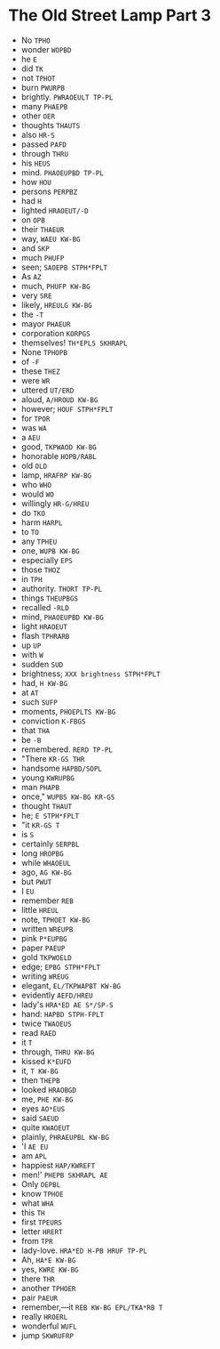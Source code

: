 # The Old Street Lamp Part 3

* No `TPHO`
* wonder `WOPBD`
* he `E`
* did `TK`
* not `TPHOT`
* burn `PWURPB`
* brightly. `PWRAOEULT TP-PL`
* many `PHAEPB`
* other `OER`
* thoughts `THAUTS`
* also `HR-S`
* passed `PAFD`
* through `THRU`
* his `HEUS`
* mind. `PHAOEUPBD TP-PL`
* how `HOU`
* persons `PERPBZ`
* had `H`
* lighted `HRAOEUT/-D`
* on `OPB`
* their `THAEUR`
* way, `WAEU KW-BG`
* and `SKP`
* much `PHUFP`
* seen; `SAOEPB STPH*FPLT`
* As `AZ`
* much, `PHUFP KW-BG`
* very `SRE`
* likely, `HREULG KW-BG`
* the `-T`
* mayor `PHAEUR`
* corporation `KORPGS`
* themselves! `TH*EPLS SKHRAPL`
* None `TPHOPB`
* of `-F`
* these `THEZ`
* were `WR`
* uttered `UT/ERD`
* aloud, `A/HROUD KW-BG`
* however; `HOUF STPH*FPLT`
* for `TPOR`
* was `WA`
* a `AEU`
* good, `TKPWAOD KW-BG`
* honorable `HOPB/RABL`
* old `OLD`
* lamp, `HRAFRP KW-BG`
* who `WHO`
* would `WO`
* willingly `HR-G/HREU`
* do `TKO`
* harm `HARPL`
* to `TO`
* any `TPHEU`
* one, `WUPB KW-BG`
* especially `EPS`
* those `THOZ`
* in `TPH`
* authority. `THORT TP-PL`
* things `THEUPBGS`
* recalled `-RLD`
* mind, `PHAOEUPBD KW-BG`
* light `HRAOEUT`
* flash `TPHRARB`
* up `UP`
* with `W`
* sudden `SUD`
* brightness; `XXX brightness STPH*FPLT`
* had, `H KW-BG`
* at `AT`
* such `SUFP`
* moments, `PHOEPLTS KW-BG`
* conviction `K-FBGS`
* that `THA`
* be `-B`
* remembered. `RERD TP-PL`
* "There `KR-GS THR`
* handsome `HAPBD/SOPL`
* young `KWRUPBG`
* man `PHAPB`
* once," `WUPBS KW-BG KR-GS`
* thought `THAUT`
* he; `E STPH*FPLT`
* "it `KR-GS T`
* is `S`
* certainly `SERPBL`
* long `HROPBG`
* while `WHAOEUL`
* ago, `AG KW-BG`
* but `PWUT`
* I `EU`
* remember `REB`
* little `HREUL`
* note, `TPHOET KW-BG`
* written `WREUPB`
* pink `P*EUPBG`
* paper `PAEUP`
* gold `TKPWOELD`
* edge; `EPBG STPH*FPLT`
* writing `WREUG`
* elegant, `EL/TKPWAPBT KW-BG`
* evidently `AEFD/HREU`
* lady's `HRA*ED AE S*/SP-S`
* hand: `HAPBD STPH-FPLT`
* twice `TWAOEUS`
* read `RAED`
* it `T`
* through, `THRU KW-BG`
* kissed `K*EUFD`
* it, `T KW-BG`
* then `THEPB`
* looked `HRAOBGD`
* me, `PHE KW-BG`
* eyes `AO*EUS`
* said `SAEUD`
* quite `KWAOEUT`
* plainly, `PHRAEUPBL KW-BG`
* 'I `AE EU`
* am `APL`
* happiest `HAP/KWREFT`
* men!' `PHEPB SKHRAPL AE`
* Only `OEPBL`
* know `TPHOE`
* what `WHA`
* this `TH`
* first `TPEURS`
* letter `HRERT`
* from `TPR`
* lady-love. `HRA*ED H-PB HRUF TP-PL`
* Ah, `HA*E KW-BG`
* yes, `KWRE KW-BG`
* there `THR`
* another `TPHOER`
* pair `PAEUR`
* remember,—it `REB KW-BG EPL/TKA*RB T`
* really `HROERL`
* wonderful `WUFL`
* jump `SKWRUFRP`
